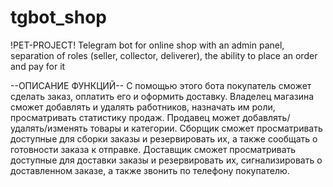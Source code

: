 # tgbot_shop
!PET-PROJECT! Telegram bot for online shop with an admin panel, separation of roles (seller, collector, deliverer), the ability to place an order and pay for it

--ОПИСАНИЕ ФУНКЦИЙ--
С помощью этого бота покупатель сможет сделать заказ, оплатить его и оформить доставку.
Владелец магазина сможет добавлять и удалять работников, назначать им роли, просматривать статистику продаж.
Продавец может добавлять/удалять/изменять товары и категории.
Сборщик сможет просматривать доступные для сборки заказы и резервировать их, а также сообщать о готовности заказа к отправке.
Доставщик сможет просматривать доступные для доставки заказы и резервировать их, сигнализировать о доставленном заказе, а также звонить по телефону покупателю.
